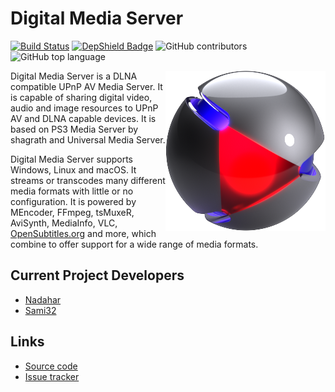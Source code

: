 # Digital Media Server
[![Build Status](https://travis-ci.org/DigitalMediaServer/DigitalMediaServer.svg?branch=master)](https://travis-ci.org/DigitalMediaServer/DigitalMediaServer) [![DepShield Badge](https://depshield.sonatype.org/badges/DigitalMediaServer/DigitalMediaServer/depshield.svg)](https://depshield.github.io) ![GitHub contributors](https://img.shields.io/github/contributors/digitalmediaserver/digitalmediaserver.svg?colorB=3a04ff) ![GitHub top language](https://img.shields.io/github/languages/top/digitalmediaserver/digitalmediaserver.svg?colorB=7855ff)

<img align="right" src="https://github.com/DigitalMediaServer/DigitalMediaServer/blob/master/src/main/resources/images/logo.png?raw=true" alt="Digital Media Server" width="256" height="auto"/> Digital Media Server is a DLNA compatible UPnP AV Media Server. It is capable of sharing digital video, audio and image resources to UPnP AV and DLNA capable devices. It is based on PS3 Media Server by shagrath and Universal Media Server.

Digital Media Server supports Windows, Linux and macOS. It streams or transcodes many different media formats with little or no configuration.
It is powered by MEncoder, FFmpeg, tsMuxeR, AviSynth, MediaInfo, VLC, [OpenSubtitles.org][25] and more, which combine to offer support for a wide range of media formats.

## Current Project Developers

*   [Nadahar][1]
*   [Sami32][2]

## Links

*   [Source code][11]
*   [Issue tracker][12]

[1]: https://github.com/Nadahar
[2]: https://github.com/Sami32
[11]: https://github.com/DigitalMediaServer/DigitalMediaServer
[12]: https://github.com/DigitalMediaServer/DigitalMediaServer/issues?state=open
[25]: http://www.opensubtitles.org/
